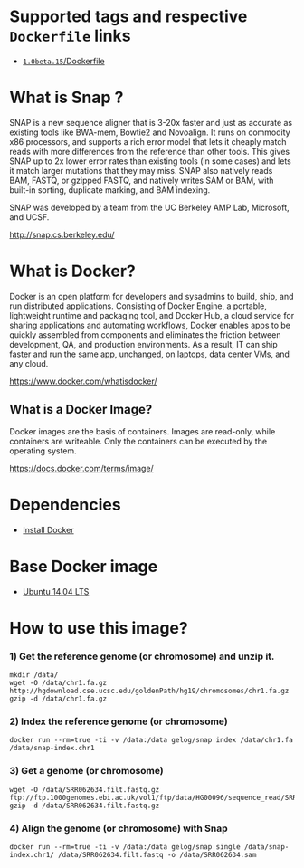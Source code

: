 # Supported tags and respective `Dockerfile` links
- [`1.0beta.15`/Dockerfile](https://github.com/GELOG/docker-ubuntu-snap/tree/1.0beta.15/Dockerfile)

# What is Snap ?
SNAP is a new sequence aligner that is 3-20x faster and just as accurate as existing tools like BWA-mem, Bowtie2 and Novoalign. It runs on commodity x86 processors, and supports a rich error model that lets it cheaply match reads with more differences from the reference than other tools. This gives SNAP up to 2x lower error rates than existing tools (in some cases) and lets it match larger mutations that they may miss. SNAP also natively reads BAM, FASTQ, or gzipped FASTQ, and natively writes SAM or BAM, with built-in sorting, duplicate marking, and BAM indexing.

SNAP was developed by a team from the UC Berkeley AMP Lab, Microsoft, and UCSF.

http://snap.cs.berkeley.edu/

# What is Docker?
Docker is an open platform for developers and sysadmins to build, ship, and run distributed applications. Consisting of Docker Engine, a portable, lightweight runtime and packaging tool, and Docker Hub, a cloud service for sharing applications and automating workflows, Docker enables apps to be quickly assembled from components and eliminates the friction between development, QA, and production environments. As a result, IT can ship faster and run the same app, unchanged, on laptops, data center VMs, and any cloud.

https://www.docker.com/whatisdocker/

## What is a Docker Image?
Docker images are the basis of containers. Images are read-only, while containers are writeable. Only the containers can be executed by the operating system.

https://docs.docker.com/terms/image/

# Dependencies
* [Install Docker](https://docs.docker.com/installation/)

# Base Docker image
* [Ubuntu 14.04 LTS](https://registry.hub.docker.com/_/ubuntu/)

# How to use this image?
### 1) Get the reference genome (or chromosome) and unzip it. 
```
mkdir /data/
wget -O /data/chr1.fa.gz http://hgdownload.cse.ucsc.edu/goldenPath/hg19/chromosomes/chr1.fa.gz
gzip -d /data/chr1.fa.gz
```
### 2) Index the reference genome (or chromosome)
```
docker run --rm=true -ti -v /data:/data gelog/snap index /data/chr1.fa /data/snap-index.chr1  
```
### 3) Get a genome (or chromosome)
```
wget -O /data/SRR062634.filt.fastq.gz ftp://ftp.1000genomes.ebi.ac.uk/vol1/ftp/data/HG00096/sequence_read/SRR062634.filt.fastq.gz
gzip -d /data/SRR062634.filt.fastq.gz
```
### 4) Align the genome (or chromosome) with Snap
```
docker run --rm=true -ti -v /data:/data gelog/snap single /data/snap-index.chr1/ /data/SRR062634.filt.fastq -o /data/SRR062634.sam
```
